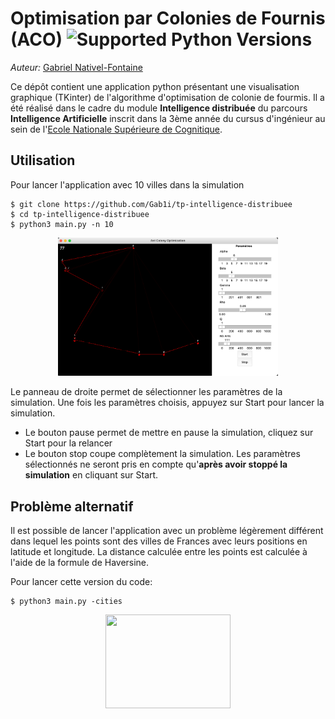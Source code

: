 # Optimisation par Colonies de Fournis (ACO) ![Supported Python Versions](https://img.shields.io/badge/Python->=3.8-blue.svg?logo=python&logoColor=white)
_Auteur:_ [Gabriel Nativel-Fontaine](mailto:gnativ910e@ensc.fr)

Ce dépôt contient une application python présentant une visualisation graphique (TKinter) de l'algorithme d'optimisation de colonie de fourmis.
Il a été réalisé dans le cadre du module **Intelligence distribuée** du parcours **Intelligence Artificielle** inscrit dans la 3ème année du cursus d'ingénieur au sein de l'[Ecole Nationale Supérieure de Cognitique](http://www.ensc.fr).

## Utilisation
Pour lancer l'application avec 10 villes dans la simulation
```shell
$ git clone https://github.com/Gab1i/tp-intelligence-distribuee
$ cd tp-intelligence-distribuee
$ python3 main.py -n 10
```

<p align="center">
    <img src='screenshot.png' width=70% />
</p>


Le panneau de droite permet de sélectionner les paramètres de la simulation. Une fois les paramètres choisis, appuyez sur Start pour lancer la simulation.

- Le bouton pause permet de mettre en pause la simulation, cliquez sur Start pour la relancer
- Le bouton stop coupe complètement la simulation. Les paramètres sélectionnés ne seront pris en compte qu'**après avoir stoppé la simulation** en cliquant sur Start. 


## Problème alternatif
Il est possible de lancer l'application avec un problème légèrement différent dans lequel les points sont des villes de Frances avec leurs positions en latitude et longitude.
La distance calculée entre les points est calculée à l'aide de la formule de Haversine.

Pour lancer cette version du code:
```shell
$ python3 main.py -cities
```

<p align="center">
    <img src='https://ensc.bordeaux-inp.fr/sites/default/files/upload/page-edito/inp/img/logos/logo.ensc-bxinp.jpg' width=200px height=150px />
</p>
